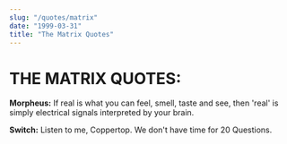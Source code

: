 ```yaml
---
slug: "/quotes/matrix"
date: "1999-03-31"
title: "The Matrix Quotes"
---
```


# THE MATRIX QUOTES:

**Morpheus:** If real is what you can feel, smell, taste and see, then 'real' is simply electrical signals interpreted by your brain.

**Switch:** Listen to me, Coppertop. We don't have time for 20 Questions.

